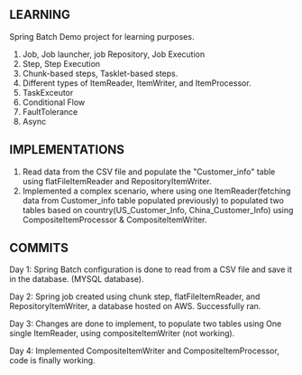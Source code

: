 LEARNING
---------------------
Spring Batch Demo project for learning purposes.
1. Job, Job launcher, job Repository, Job Execution
2. Step, Step Execution
3. Chunk-based steps, Tasklet-based steps.
4. Different types of ItemReader, ItemWriter, and ItemProcessor.
5. TaskExceutor
6. Conditional Flow
7. FaultTolerance
8. Async

IMPLEMENTATIONS
-----------------------
1. Read data from the CSV file and populate the "Customer_info" table using flatFileItemReader and RepositoryItemWriter.
2. Implemented a complex scenario, where using one ItemReader(fetching data from Customer_info table populated previously) to populated two tables based on country(US_Customer_Info, China_Customer_Info)
using CompositeItemProcessor & CompositeItemWriter.

COMMITS
----------------------
Day 1: Spring Batch configuration is done to read from a CSV file and save it in the database. (MYSQL database).

Day 2: Spring job created using chunk step, flatFileItemReader, and RepositoryItemWriter, a database hosted on AWS. 
       Successfully ran.
       
Day 3: Changes are done to implement, to populate two tables using One single ItemReader, using compositeItemWriter (not working).

Day 4: Implemented CompositeItemWriter and CompositeItemProcessor, code is finally working.
